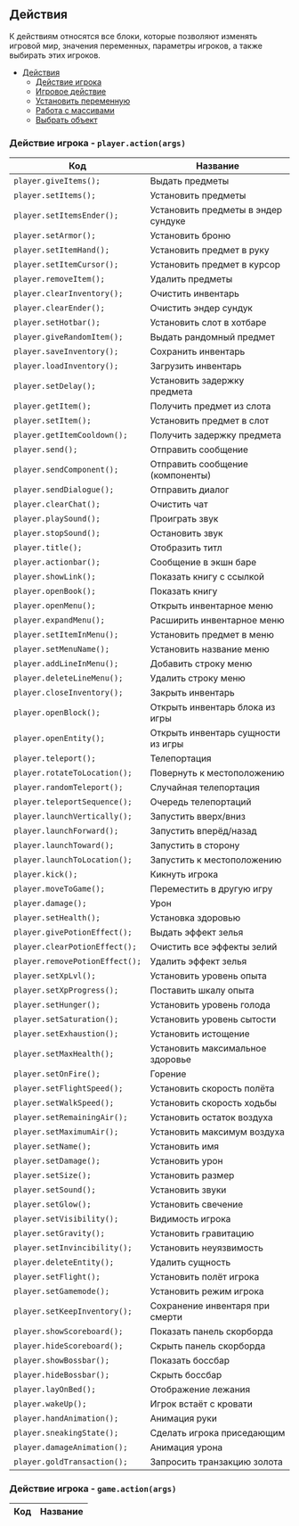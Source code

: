 ## Действия
К действиям относятся все блоки, которые позволяют изменять игровой мир,  значения переменных, параметры игроков, а также выбирать этих игроков.

   - [Действия](actions.md)
     - [Действие игрока](actions.md#действие-игрока---playeractionargs)
     - [Игровое действие](actions.md#)
     - [Установить переменную](actions.md#)
     - [Работа с массивами](actions.md#)
     - [Выбрать объект](actions.md#)

### Действие игрока - **`player.action(args)`**
| **Код** | **Название** |
| --- | --- |
| `player.giveItems();` | Выдать предметы |
| `player.setItems();` | Установить предметы |
| `player.setItemsEnder();` | Установить предметы в эндер сундуке |
| `player.setArmor();` | Установить броню |
| `player.setItemHand();` | Установить предмет в руку |
| `player.setItemCursor();` | Установить предмет в курсор |
| `player.removeItem();` | Удалить предметы |
| `player.clearInventory();` | Очистить инвентарь |
| `player.clearEnder();` | Очистить эндер сундук |
| `player.setHotbar();` | Установить слот в хотбаре |
| `player.giveRandomItem();` | Выдать рандомный предмет |
| `player.saveInventory();` | Сохранить инвентарь |
| `player.loadInventory();` | Загрузить инвентарь |
| `player.setDelay();` | Установить задержку предмета |
| `player.getItem();` | Получить предмет из слота |
| `player.setItem();` | Установить предмет в слот |
| `player.getItemCooldown();` | Получить задержку предмета |
| `player.send();` | Отправить сообщение |
| `player.sendComponent();` | Отправить сообщение (компоненты) |
| `player.sendDialogue();` | Отправить диалог |
| `player.clearChat();` | Очистить чат |
| `player.playSound();` | Проиграть звук |
| `player.stopSound();` | Остановить звук |
| `player.title();` | Отобразить титл |
| `player.actionbar();` | Сообщение в экшн баре |
| `player.showLink();` | Показать книгу с ссылкой |
| `player.openBook();` | Показать книгу |
| `player.openMenu();` | Открыть инвентарное меню |
| `player.expandMenu();` | Расширить инвентарное меню |
| `player.setItemInMenu();` | Установить предмет в меню |
| `player.setMenuName();` | Установить название меню |
| `player.addLineInMenu();` | Добавить строку меню |
| `player.deleteLineMenu();` | Удалить строку меню |
| `player.closeInventory();` | Закрыть инвентарь |
| `player.openBlock();` | Открыть инвентарь блока из игры |
| `player.openEntity();` | Открыть инвентарь сущности из игры |
| `player.teleport();` | Телепортация |
| `player.rotateToLocation();` | Повернуть к местоположению |
| `player.randomTeleport();` | Случайная телепортация |
| `player.teleportSequence();` | Очередь телепортаций |
| `player.launchVertically();` | Запустить вверх/вниз |
| `player.launchForward();` | Запустить вперёд/назад |
| `player.launchToward();` | Запустить в сторону |
| `player.launchToLocation();` | Запустить к местоположению |
| `player.kick();` | Кикнуть игрока |
| `player.moveToGame();` | Переместить в другую игру |
| `player.damage();` | Урон |
| `player.setHealth();` | Установка здоровью |
| `player.givePotionEffect();` | Выдать эффект зелья |
| `player.clearPotionEffect();` | Очистить все эффекты зелий |
| `player.removePotionEffect();` | Удалить эффект зелья |
| `player.setXpLvl();` | Установить уровень опыта |
| `player.setXpProgress();` | Поставить шкалу опыта |
| `player.setHunger();` | Установить уровень голода |
| `player.setSaturation();` | Установить уровень сытости |
| `player.setExhaustion();` | Установить истощение |
| `player.setMaxHealth();` | Установить максимальное здоровье |
| `player.setOnFire();` | Горение |
| `player.setFlightSpeed();` | Установить скорость полёта |
| `player.setWalkSpeed();` | Установить скорость ходьбы |
| `player.setRemainingAir();` | Установить остаток воздуха |
| `player.setMaximumAir();` | Установить максимум воздуха |
| `player.setName();` | Установить имя |
| `player.setDamage();` | Установить урон |
| `player.setSize();` | Установить размер |
| `player.setSound();` | Установить звуки |
| `player.setGlow();` | Установить свечение |
| `player.setVisibility();` | Видимость игрока |
| `player.setGravity();` | Установить гравитацию |
| `player.setInvincibility();` | Установить неуязвимость |
| `player.deleteEntity();` | Удалить сущность |
| `player.setFlight();` | Установить полёт игрока |
| `player.setGamemode();` | Установить режим игрока |
| `player.setKeepInventory();` | Сохранение инвентаря при смерти |
| `player.showScoreboard();` | Показать панель скорборда |
| `player.hideScoreboard();` | Скрыть панель скорборда |
| `player.showBossbar();` | Показать боссбар |
| `player.hideBossbar();` | Скрыть боссбар |
| `player.layOnBed();` | Отображение лежания |
| `player.wakeUp();` | Игрок встаёт с кровати |
| `player.handAnimation();` | Анимация руки |
| `player.sneakingState();` | Сделать игрока приседающим |
| `player.damageAnimation();` | Анимация урона |
| `player.goldTransaction();` | Запросить транзакцию золота |

### Действие игрока - **`game.action(args)`**
| **Код** | **Название** |
| --- | --- |
